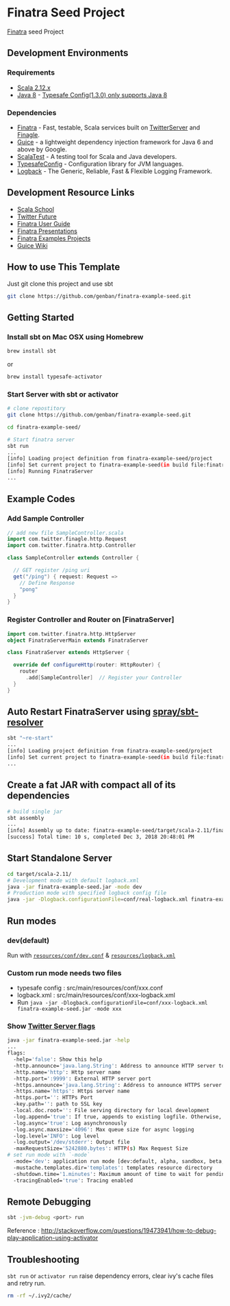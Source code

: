 # Finatra Seed Project
[Finatra](https://twitter.github.io/finatra/) seed Project

## Development Environments
### Requirements
* [Scala 2.12.x](http://www.scala-lang.org/)
* [Java 8](http://www.oracle.com/technetwork/java/javase/downloads/jdk8-downloads-2133151.html) - [Typesafe Config(1.3.0) only supports Java 8](https://github.com/typesafehub/config#binary-releases)

### Dependencies
* [Finatra](https://twitter.github.io/finatra/) - Fast, testable, Scala services built on [TwitterServer](http://twitter.github.io/twitter-server/) and [Finagle](https://twitter.github.io/finagle).
* [Guice](https://github.com/google/guice/wiki/Motivation) - a lightweight dependency injection framework for Java 6 and above by Google.
* [ScalaTest](http://www.scalatest.org/) - A testing tool for Scala and Java developers.
* [TypesafeConfig](https://github.com/typesafehub/config) - Configuration library for JVM languages.
* [Logback](http://logback.qos.ch/) - The Generic, Reliable, Fast & Flexible Logging Framework.

## Development Resource Links
* [Scala School](http://twitter.github.io/scala_school/index.html)
* [Twitter Future](https://github.com/twitter/util#futures)
* [Finatra User Guide](http://twitter.github.io/finatra/user-guide/)
* [Finatra Presentations](http://twitter.github.io/finatra/presentations/)
* [Finatra Examples Projects](https://github.com/twitter/finatra/tree/master/examples)
* [Guice Wiki](https://github.com/google/guice/wiki/Motivation)


## How to use This Template
Just git clone this project and use sbt
```bash
git clone https://github.com/genban/finatra-example-seed.git
```


## Getting Started

### Install sbt on Mac OSX using Homebrew
```bash
brew install sbt 
```
or
```bash
brew install typesafe-activator
```

### Start Server with sbt or activator

```bash
# clone repostitory
git clone https://github.com/genban/finatra-example-seed.git

cd finatra-example-seed/

# Start finatra server
sbt run 
...
[info] Loading project definition from finatra-example-seed/project
[info] Set current project to finatra-example-seed(in build file:finatra-example-seed/)
[info] Running FinatraServer
...
```


## Example Codes

### Add Sample Controller

```scala
// add new file SampleController.scala
import com.twitter.finagle.http.Request
import com.twitter.finatra.http.Controller

class SampleController extends Controller {

  // GET register /ping uri
  get("/ping") { request: Request =>
    // Define Response
    "pong"
  }
}
```

### Register Controller and Router on [FinatraServer]
```scala
import com.twitter.finatra.http.HttpServer
object FinatraServerMain extends FinatraServer

class FinatraServer extends HttpServer {

  override def configureHttp(router: HttpRouter) {
    router
      .add[SampleController]  // Register your Controller
  }
}
```

## Auto Restart FinatraServer using [spray/sbt-resolver](https://github.com/spray/sbt-revolver)
```bash
sbt "~re-start"
...
[info] Loading project definition from finatra-example-seed/project
[info] Set current project to finatra-example-seed(in build file:finatra-example-seed/)
...
```

## Create a fat JAR with compact all of its dependencies
```bash
# build single jar
sbt assembly
...
[info] Assembly up to date: finatra-example-seed/target/scala-2.11/finatra-example-seed.jar
[success] Total time: 10 s, completed Dec 3, 2018 20:48:01 PM
```

## Start Standalone Server
```bash
cd target/scala-2.11/
# Development mode with default logback.xml
java -jar finatra-example-seed.jar -mode dev
# Production mode with specified logback config file
java -jar -Dlogback.configurationFile=conf/real-logback.xml finatra-example-seed.jar -mode real
```

## Run modes
### dev(default)
Run with [`resources/conf/dev.conf`](./src/main/resources/conf/dev.conf) & [`resources/logback.xml`](./src/main/resources/logback.xml)

### Custom run mode needs two files
* typesafe config : src/main/resources/conf/xxx.conf
* logback.xml : src/main/resources/conf/xxx-logback.xml
* Run `java -jar -Dlogback.configurationFile=conf/xxx-logback.xml finatra-example-seed.jar -mode xxx`

### Show [Twitter Server flags](http://twitter.github.io/finatra/user-guide/getting-started/#flags)
```bash
java -jar finatra-example-seed.jar -help
...
flags:
  -help='false': Show this help
  -http.announce='java.lang.String': Address to announce HTTP server to
  -http.name='http': Http server name
  -http.port=':9999': External HTTP server port
  -https.announce='java.lang.String': Address to announce HTTPS server to
  -https.name='https': Https server name
  -https.port='': HTTPs Port
  -key.path='': path to SSL key
  -local.doc.root='': File serving directory for local development
  -log.append='true': If true, appends to existing logfile. Otherwise, file is truncated.
  -log.async='true': Log asynchronously
  -log.async.maxsize='4096': Max queue size for async logging
  -log.level='INFO': Log level
  -log.output='/dev/stderr': Output file
  -maxRequestSize='5242880.bytes': HTTP(s) Max Request Size
# set run mode with `-mode`
  -mode='dev': application run mode [dev:default, alpha, sandbox, beta, real]
  -mustache.templates.dir='templates': templates resource directory
  -shutdown.time='1.minutes': Maximum amount of time to wait for pending requests to complete on shutdown
  -tracingEnabled='true': Tracing enabled
```

## Remote Debugging
```bash
sbt -jvm-debug <port> run
```
Reference : http://stackoverflow.com/questions/19473941/how-to-debug-play-application-using-activator

## Troubleshooting
`sbt run` or `activator run` raise dependency errors, clear ivy's cache files and retry run.
```bash
rm -rf ~/.ivy2/cache/
```
